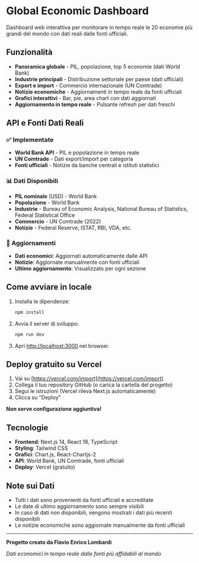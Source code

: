 # Global Economic Dashboard

Dashboard web interattiva per monitorare in tempo reale le 20 economie più grandi del mondo con dati reali dalle fonti ufficiali.

## Funzionalità
- **Panoramica globale** - PIL, popolazione, top 5 economie (dati World Bank)
- **Industrie principali** - Distribuzione settoriale per paese (dati ufficiali)
- **Export e import** - Commercio internazionale (UN Comtrade)
- **Notizie economiche** - Aggiornamenti in tempo reale da fonti ufficiali
- **Grafici interattivi** - Bar, pie, area chart con dati aggiornati
- **Aggiornamento in tempo reale** - Pulsante refresh per dati freschi

## API e Fonti Dati Reali

### ✅ Implementate
- **World Bank API** - PIL e popolazione in tempo reale
- **UN Comtrade** - Dati export/import per categoria
- **Fonti ufficiali** - Notizie da banche centrali e istituti statistici

### 📊 Dati Disponibili
- **PIL nominale** (USD) - World Bank
- **Popolazione** - World Bank  
- **Industrie** - Bureau of Economic Analysis, National Bureau of Statistics, Federal Statistical Office
- **Commercio** - UN Comtrade (2022)
- **Notizie** - Federal Reserve, ISTAT, RBI, VDA, etc.

### 🔄 Aggiornamenti
- **Dati economici**: Aggiornati automaticamente dalle API
- **Notizie**: Aggiornate manualmente con fonti ufficiali
- **Ultimo aggiornamento**: Visualizzato per ogni sezione

## Come avviare in locale

1. Installa le dipendenze:
   ```bash
   npm install
   ```

2. Avvia il server di sviluppo:
   ```bash
   npm run dev
   ```

3. Apri [http://localhost:3000](http://localhost:3000) nel browser.

## Deploy gratuito su Vercel

1. Vai su [https://vercel.com/import](https://vercel.com/import)
2. Collega il tuo repository GitHub (o carica la cartella del progetto)
3. Segui le istruzioni (Vercel rileva Next.js automaticamente)
4. Clicca su "Deploy"

**Non serve configurazione aggiuntiva!**

## Tecnologie
- **Frontend**: Next.js 14, React 18, TypeScript
- **Styling**: Tailwind CSS
- **Grafici**: Chart.js, React-Chartjs-2
- **API**: World Bank, UN Comtrade, fonti ufficiali
- **Deploy**: Vercel (gratuito)

## Note sui Dati
- Tutti i dati sono provenienti da fonti ufficiali e accreditate
- Le date di ultimo aggiornamento sono sempre visibili
- In caso di dati non disponibili, vengono mostrati i dati più recenti disponibili
- Le notizie economiche sono aggiornate manualmente da fonti ufficiali

---

**Progetto creato da Flavio Enrico Lombardi**

*Dati economici in tempo reale dalle fonti più affidabili al mondo* 